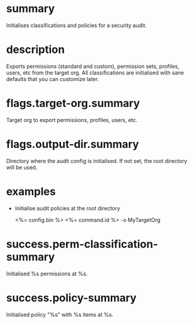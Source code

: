 # summary

Initialises classifications and policies for a security audit.

# description

Exports permissions (standard and custom), permission sets, profiles, users, etc from the target org. All classifications are initialised with sane defaults that you can customize later.

# flags.target-org.summary

Target org to export permissions, profiles, users, etc.

# flags.output-dir.summary

Directory where the audit config is initialised. If not set, the root directory will be used.

# examples

- Initialise audit policies at the root directory

  <%= config.bin %> <%= command.id %> -o MyTargetOrg

# success.perm-classification-summary

Initialised %s permissions at %s.

# success.policy-summary

Initialised policy "%s" with %s items at %s.
